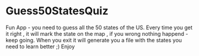 # Guess50StatesQuiz
Fun App - you need to guess all the 50 states of the US. 
Every time you get it right , it will mark the state on the map , if you wrong nothing happend - keep going.
When you exit it will generate you a file with the states you need to learn better ;) 
Enjoy 

